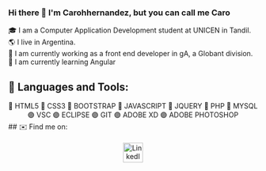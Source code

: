 ### Hi there 👋 I'm Carohhernandez, but you can call me Caro

🎓 I am a Computer Application Development student at UNICEN in Tandil. </br>
🌎 I live in Argentina. </br>
🔭 I am currently working as a front end developer in gA, a Globant division. </br>
🌱 I am currently learning Angular </br>

## 🧰 Languages and Tools:
<div align="center">
🔵 HTML5 🔵 CSS3 🔵 BOOTSTRAP 🔵 JAVASCRIPT 🔵 JQUERY 🔵 PHP  🔵 MYSQL </br>
🟣 VSC 🟣 ECLIPSE 🟣 GIT 🟣 ADOBE XD 🟣 ADOBE PHOTOSHOP 
</div>
## ✉️ Find me on:

<p align="center">
 <a href="https://www.linkedin.com/in/carolina-hernandez-0747a618b" target="_blank"> <img src="https://cdn.jsdelivr.net/npm/simple-icons@v3/icons/linkedin.svg" alt="LinkedIn" height="40" style="vertical-align:top; margin:4px"> </a>
</p>




